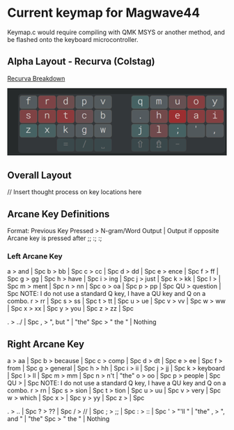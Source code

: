 # Current keymap for Magwave44
Keymap.c would require compiling with QMK MSYS or another method, and be flashed onto the keyboard microcontroller.

## Alpha Layout - Recurva (Colstag)
[Recurva Breakdown](https://github.com/GalileoBlues/Recurva?tab=readme-ov-file#variations)

![picture of the recurva letter layout](https://github.com/aodh66/qmk-sweep/blob/main/images/Recurva.png?raw=true)

## Overall Layout

<!-- ![alt text](https://github.com/aodh66/qmk-sweep/blob/main/images/my_keymap.svg?raw=true) -->

// Insert thought process on key locations here

## Arcane Key Definitions
Format: Previous Key Pressed > N-gram/Word Output  | Output if opposite Arcane key is pressed after
;; :; :;
### Left Arcane Key
a > and         | Spc
b > bb          | Spc
c > cc          | Spc
d > dd          | Spc
e > ence        | Spc
f > ff          | Spc
g > gg          | Spc
h > have        | Spc
i > ing         | Spc
j > just        | Spc
k > kk          | Spc
l >             | Spc
m > ment        | Spc
n > nn          | Spc
o > oa          | Spc
p > pp          | Spc
QU > question   | Spc NOTE: I do not use a standard Q key, I have a QU key and Q on a combo.
r > rr          | Spc
s > ss          | Spc
t > tt          | Spc
u > ue          | Spc
v > vv          | Spc
w > ww          | Spc
x > xx          | Spc
y > you         | Spc
z > zz          | Spc

. > ../          | Spc
, > ", but "    | "the"
Spc > " the "   | Nothing

## Right Arcane Key
a > aa          | Spc
b > because     | Spc
c > comp        | Spc
d > dt          | Spc
e > ee          | Spc
f > from        | Spc
g > general     | Spc
h > hh          | Spc
i > ii          | Spc
j > jj          | Spc
k > keyboard    | Spc
l > ll          | Spc
m > mm          | Spc
n > n't         | "the"
o > oo          | Spc
p > people      | Spc
QU >            | Spc NOTE: I do not use a standard Q key, I have a QU key and Q on a combo.
r > rn          | Spc
s > sion        | Spc
t > tion        | Spc
u > uu          | Spc
v > very        | Spc
w > which       | Spc
x >             | Spc
y > yy          | Spc
z >             | Spc

. > ..          | Spc
? > ??          | Spc
/ > //          | Spc
; > ;;          | Spc
: > ::          | Spc
' > "'ll "      | "the"
, > ", and "    | "the"
Spc > " the "   | Nothing
